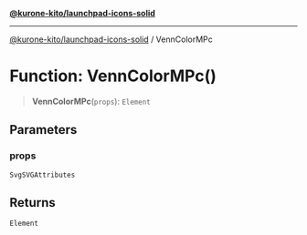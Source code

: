 [**@kurone-kito/launchpad-icons-solid**](../README.md)

***

[@kurone-kito/launchpad-icons-solid](../globals.md) / VennColorMPc

# Function: VennColorMPc()

> **VennColorMPc**(`props`): `Element`

## Parameters

### props

`SvgSVGAttributes`

## Returns

`Element`
